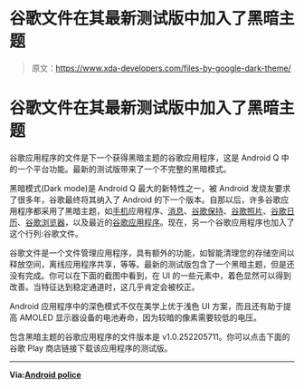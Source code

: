 # 谷歌文件在其最新测试版中加入了黑暗主题

> 原文：<https://www.xda-developers.com/files-by-google-dark-theme/>

# 谷歌文件在其最新测试版中加入了黑暗主题

谷歌应用程序的文件是下一个获得黑暗主题的谷歌应用程序，这是 Android Q 中的一个平台功能。最新的测试版带来了一个不完整的黑暗模式。

黑暗模式(Dark mode)是 Android Q 最大的新特性之一，被 Android 发烧友要求了很多年，谷歌最终将其纳入了 Android 的下一个版本。自那以后，许多谷歌应用程序都采用了黑暗主题，如[手机](https://www.xda-developers.com/download-google-phone-dark-mode/)应用程序、[消息](https://www.xda-developers.com/android-messages-redesign-dark-mode/)、[谷歌保持](https://www.xda-developers.com/google-keep-notes-dark-mode/)、[谷歌照片](https://www.xda-developers.com/google-photos-dark-theme-roll-out/)、[谷歌日历](https://www.xda-developers.com/google-calendar-dark-mode/)、[谷歌浏览器](https://www.xda-developers.com/google-chrome-android-dark-mode/)，以及最近的[谷歌应用程序](https://www.xda-developers.com/google-app-dark-theme-search-discover/)。现在，另一个谷歌应用程序也加入了这个行列:谷歌文件。

谷歌文件是一个文件管理应用程序，具有额外的功能，如智能清理您的存储空间以释放空间，离线应用程序共享，等等。最新的测试版包含了一个黑暗主题，但是还没有完成。你可以在下面的截图中看到，在 UI 的一些元素中，着色显然可以得到改善。当特征达到稳定通道时，这几乎肯定会被校正。

Android 应用程序中的深色模式不仅在美学上优于浅色 UI 方案，而且还有助于提高 AMOLED 显示器设备的电池寿命，因为较暗的像素需要较低的电压。

包含黑暗主题的谷歌应用程序的文件版本是 v1.0.252205711。你可以点击下面的谷歌 Play 商店链接下载该应用程序的测试版。

* * *

**Via:[Android police](https://www.androidpolice.com/2019/06/11/files-by-google-dark-theme/)**